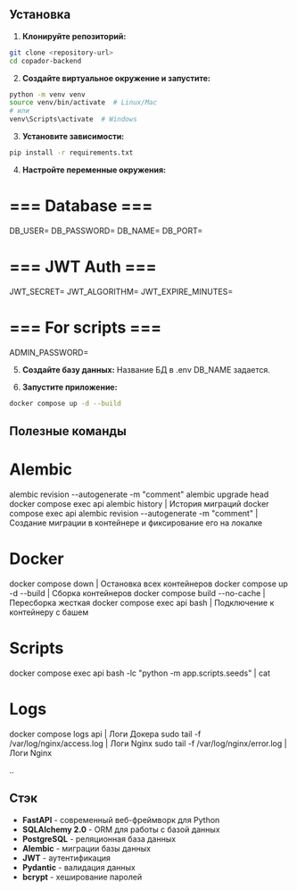 ## Установка

1. **Клонируйте репозиторий:**
```bash
git clone <repository-url>
cd copador-backend
```

2. **Создайте виртуальное окружение и запустите:**
```bash
python -m venv venv
source venv/bin/activate  # Linux/Mac
# или
venv\Scripts\activate  # Windows
```

3. **Установите зависимости:**
```bash
pip install -r requirements.txt
```

4. **Настройте переменные окружения:**

# === Database ===
DB_USER=
DB_PASSWORD=
DB_NAME=
DB_PORT=
# === JWT Auth ===
JWT_SECRET=
JWT_ALGORITHM=
JWT_EXPIRE_MINUTES=
# === For scripts ===
ADMIN_PASSWORD=


5. **Создайте базу данных:**
Название БД в .env DB_NAME задается.


6. **Запустите приложение:**
```bash
docker compose up -d --build
```

## Полезные команды

# Alembic
alembic revision --autogenerate -m "comment" 
alembic upgrade head
docker compose exec api alembic history                              | История миграций
docker compose exec api alembic revision --autogenerate -m "comment" | Создание миграции в контейнере и фиксирование его на локалке

# Docker 
docker compose down               | Остановка всех контейнеров
docker compose up -d --build      | Сборка контейнеров
docker compose build --no-cache   | Пересборка жесткая 
docker compose exec api bash      | Подключение к контейнеру с башем

# Scripts
docker compose exec api bash -lc "python -m app.scripts.seeds" | cat                           

# Logs

docker compose logs api                  | Логи Докера
sudo tail -f /var/log/nginx/access.log   | Логи Nginx
sudo tail -f /var/log/nginx/error.log    | Логи Nginx


..
## Стэк
- **FastAPI** - современный веб-фреймворк для Python
- **SQLAlchemy 2.0** - ORM для работы с базой данных
- **PostgreSQL** - реляционная база данных
- **Alembic** - миграции базы данных
- **JWT** - аутентификация
- **Pydantic** - валидация данных
- **bcrypt** - хеширование паролей